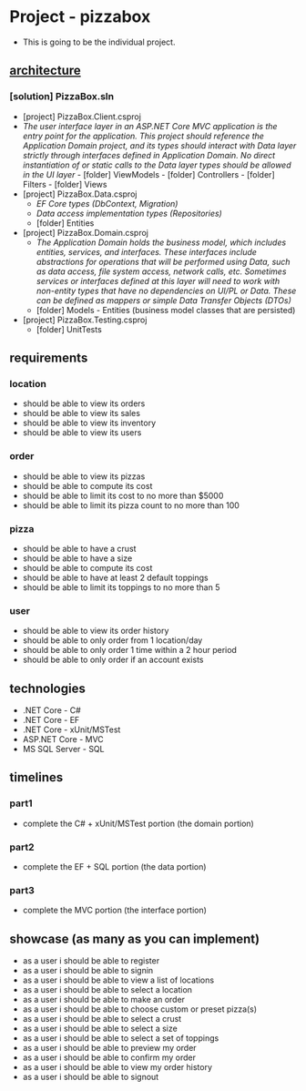 # Project - pizzabox
- This is going to be the individual project. 
## [architecture](https://docs.microsoft.com/en-us/dotnet/standard/modern-web-apps-azure-architecture/common-web-application-architectures)
### [solution] PizzaBox.sln
  - [project] PizzaBox.Client.csproj
  -  _The user interface layer in an ASP.NET Core MVC application is the entry point for the application. This project should reference the Application *Domain* project, and its types should interact with *Data layer* strictly through interfaces defined in Application Domain. No direct instantiation of or static calls to the Data layer types should be allowed in the UI layer_
    - [folder] ViewModels
    - [folder] Controllers
    - [folder] Filters
    - [folder] Views
  - [project] PizzaBox.Data.csproj
    - _EF Core types (DbContext, Migration)_
    - _Data access implementation types (Repositories)_
    - [folder] Entities
  - [project] PizzaBox.Domain.csproj
    - _The Application *Domain* holds the business model, which includes entities, services, and interfaces. These interfaces include abstractions for operations that will be performed using *Data*, such as data access, file system access, network calls, etc. Sometimes services or interfaces defined at this layer will need to work with non-entity types that have no dependencies on UI/PL or Data. These can be defined as mappers or simple Data Transfer Objects (DTOs)_
    - [folder] Models - Entities (business model classes that are persisted)    
  - [project] PizzaBox.Testing.csproj
    - [folder] UnitTests
## requirements
### location
- should be able to view its orders
- should be able to view its sales
- should be able to view its inventory
- should be able to view its users
### order
- should be able to view its pizzas
- should be able to compute its cost
- should be able to limit its cost to no more than $5000
- should be able to limit its pizza count to no more than 100
### pizza
- should be able to have a crust
- should be able to have a size
- should be able to compute its cost
- should be able to have at least 2 default toppings
- should be able to limit its toppings to no more than 5
### user
- should be able to view its order history
- should be able to only order from 1 location/day
- should be able to only order 1 time within a 2 hour period
- should be able to only order if an account exists
## technologies
- .NET Core - C#
- .NET Core - EF
- .NET Core - xUnit/MSTest
- ASP.NET Core - MVC
- MS SQL Server - SQL
## timelines
### part1
- complete the C# + xUnit/MSTest portion (the domain portion)
### part2
- complete the EF + SQL portion (the data portion)
### part3
- complete the MVC portion (the interface portion)
## showcase (as many as you can implement)
- as a user i should be able to register
- as a user i should be able to signin
- as a user i should be able to view a list of locations
- as a user i should be able to select a location
- as a user i should be able to make an order
- as a user i should be able to choose custom or preset pizza(s)
- as a user i should be able to select a crust
- as a user i should be able to select a size
- as a user i should be able to select a set of toppings
- as a user i should be able to preview my order
- as a user i should be able to confirm my order
- as a user i should be able to view my order history
- as a user i should be able to signout
